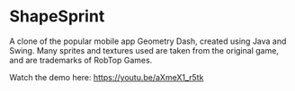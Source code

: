 # ShapeSprint
A clone of the popular mobile app Geometry Dash, created using Java and Swing. Many sprites and textures used are taken from the original game, and are trademarks of RobTop Games.

Watch the demo here: https://youtu.be/aXmeX1_r5tk
